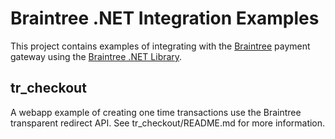 # Braintree .NET Integration Examples

This project contains examples of integrating with the [Braintree](http://www.braintreepaymentsolutions.com)
payment gateway using the [Braintree .NET Library](http://www.braintreepaymentsolutions.com/gateway/dotnet).

## tr_checkout

A webapp example of creating one time transactions use the Braintree transparent redirect API.
See tr_checkout/README.md for more information.
